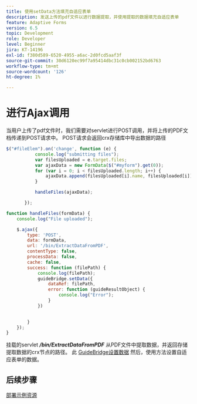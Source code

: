 ```yaml
---
title: 使用setData方法填充自适应表单
description: 发送上传的pdf文件以进行数据提取，并使用提取的数据填充自适应表单
feature: Adaptive Forms
version: 6.5
topic: Development
role: Developer
level: Beginner
jira: KT-14196
exl-id: f380d589-6520-4955-a6ac-2d0fcd5aaf3f
source-git-commit: 30d6120ec99f7a95414dbc31c0cb002152bd6763
workflow-type: tm+mt
source-wordcount: '126'
ht-degree: 1%

---
```


# 进行Ajax调用

当用户上传了pdf文件时，我们需要对servlet进行POST调用，并将上传的PDF文档传递到POST请求中。 POST请求会返回crx存储库中导出数据的路径

```javascript
$("#fileElem").on('change', function (e) {
           console.log("submitting files");
           var filesUploaded = e.target.files;
           var ajaxData = new FormData($("#myform").get(0));
           for (var i = 0; i < filesUploaded.length; i++) {
               ajaxData.append(filesUploaded[i].name, filesUploaded[i]);
           }

           handleFiles(ajaxData);

       });

function handleFiles(formData) {
    console.log("File uploaded");

    $.ajax({
        type: 'POST',
        data: formData,
        url: '/bin/ExtractDataFromPDF',
        contentType: false,
        processData: false,
        cache: false,
        success: function (filePath) {
            console.log(filePath);
            guideBridge.setData({
                dataRef: filePath,
                error: function (guideResultObject) {
                    console.log("Error");
                }
            })
            

        }
    });
}
```

挂载的servlet **_/bin/ExtractDataFromPDF_** 从PDF文件中提取数据，并返回存储提取数据的crx节点的路径。
此 [GuideBridge设置数据](https://developer.adobe.com/experience-manager/reference-materials/6-5/forms/javascript-api/GuideBridge.html#setData__anchor) 然后，使用方法设置自适应表单的数据。

## 后续步骤

[部署示例资源](./test-the-solution.md)
